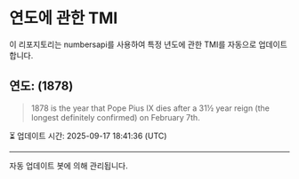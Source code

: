 
# 연도에 관한 TMI

이 리포지토리는 numbersapi를 사용하여 특정 년도에 관한 TMI를 자동으로 업데이트합니다.

## 연도: (1878)
> 1878 is the year that Pope Pius IX dies after a 31½ year reign (the longest definitely confirmed) on February 7th.

⏳ 업데이트 시간: 2025-09-17 18:41:36 (UTC)

---
자동 업데이트 봇에 의해 관리됩니다.
